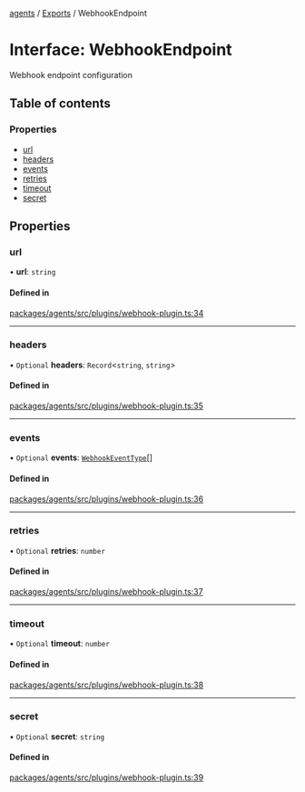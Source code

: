 <!-- 
 ⚠️  AUTO-GENERATED FILE - DO NOT EDIT MANUALLY
 This file is automatically generated by scripts/docs-generator.js
 To make changes, edit the source TypeScript files or update the generator script
-->

[agents](../../) / [Exports](../modules) / WebhookEndpoint

# Interface: WebhookEndpoint

Webhook endpoint configuration

## Table of contents

### Properties

- [url](WebhookEndpoint#url)
- [headers](WebhookEndpoint#headers)
- [events](WebhookEndpoint#events)
- [retries](WebhookEndpoint#retries)
- [timeout](WebhookEndpoint#timeout)
- [secret](WebhookEndpoint#secret)

## Properties

### url

• **url**: `string`

#### Defined in

[packages/agents/src/plugins/webhook-plugin.ts:34](https://github.com/woojubb/robota/blob/69cbf57340262bed3ca42ae6af241896c191a29c/packages/agents/src/plugins/webhook-plugin.ts#L34)

___

### headers

• `Optional` **headers**: `Record`\<`string`, `string`\>

#### Defined in

[packages/agents/src/plugins/webhook-plugin.ts:35](https://github.com/woojubb/robota/blob/69cbf57340262bed3ca42ae6af241896c191a29c/packages/agents/src/plugins/webhook-plugin.ts#L35)

___

### events

• `Optional` **events**: [`WebhookEventType`](../modules#webhookeventtype)[]

#### Defined in

[packages/agents/src/plugins/webhook-plugin.ts:36](https://github.com/woojubb/robota/blob/69cbf57340262bed3ca42ae6af241896c191a29c/packages/agents/src/plugins/webhook-plugin.ts#L36)

___

### retries

• `Optional` **retries**: `number`

#### Defined in

[packages/agents/src/plugins/webhook-plugin.ts:37](https://github.com/woojubb/robota/blob/69cbf57340262bed3ca42ae6af241896c191a29c/packages/agents/src/plugins/webhook-plugin.ts#L37)

___

### timeout

• `Optional` **timeout**: `number`

#### Defined in

[packages/agents/src/plugins/webhook-plugin.ts:38](https://github.com/woojubb/robota/blob/69cbf57340262bed3ca42ae6af241896c191a29c/packages/agents/src/plugins/webhook-plugin.ts#L38)

___

### secret

• `Optional` **secret**: `string`

#### Defined in

[packages/agents/src/plugins/webhook-plugin.ts:39](https://github.com/woojubb/robota/blob/69cbf57340262bed3ca42ae6af241896c191a29c/packages/agents/src/plugins/webhook-plugin.ts#L39)
